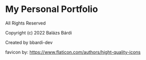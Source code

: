 # My Personal Portfolio

All Rights Reserved

Copyright (c) 2022 Balázs Bárdi

Created by bbardi-dev

favicon by: <https://www.flaticon.com/authors/hight-quality-icons>
